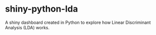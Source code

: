 # shiny-python-lda

A shiny dashboard created in Python to explore how Linear Discriminant Analysis (LDA) works.
